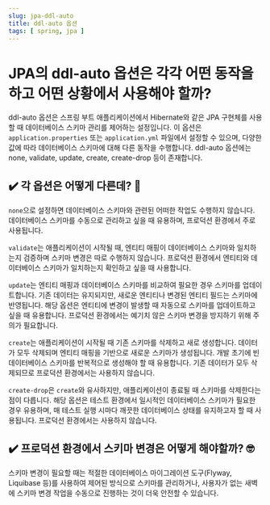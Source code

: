 ```yaml
---
slug: jpa-ddl-auto
title: ddl-auto 옵션
tags: [ spring, jpa ]
---
```


# JPA의 ddl-auto 옵션은 각각 어떤 동작을 하고 어떤 상황에서 사용해야 할까?
ddl-auto 옵션은 스프링 부트 애플리케이션에서 Hibernate와 같은 JPA 구현체를 사용할 때 데이터베이스 스키마 관리를 제어하는 설정입니다.
이 옵션은 `application.properties` 또는 `application.yml` 파일에서 설정할 수 있으며, 다양한 값에 따라 데이터베이스 스키마에 대해 다른 동작을
수행합니다.
ddl-auto 옵션에는 none, validate, update, create, create-drop 등이 존재합니다.

## ✔️ 각 옵션은 어떻게 다른데? 🤔
`none`으로 설정하면 데이터베이스 스키마와 관련된 어떠한 작업도 수행하지 않습니다. 데이터베이스 스키마를 수동으로 관리하고 싶을 때 유용하며, 프로덕션 환경에서 주로
사용됩니다.

`validate`는 애플리케이션이 시작될 때, 엔티티 매핑이 데이터베이스 스키마와 일치하는지 검증하며 스키마 변경은 따로 수행하지 않습니다. 프로덕션 환경에서 엔티티와
데이터베이스 스키마가 일치하는지 확인하고 싶을 때 사용합니다.

`update`는 엔티티 매핑과 데이터베이스 스키마를 비교하여 필요한 경우 스키마를 업데이트합니다. 기존 데이터는 유지되지만, 새로운 엔티티나 변경된 엔티티 필드는 스키마에
반영됩니다. 해당 옵션은 엔티티에 변경이 발생할 때 자동으로 스키마를 업데이트하고 싶을 때 유용합니다. 프로덕션 환경에서는 예기치 않은 스키마 변경을 방지하기 위해 주의가
필요합니다.

`create`는 애플리케이션이 시작될 때 기존 스키마를 삭제하고 새로 생성합니다. 데이터가 모두 삭제되며 엔티티 매핑을 기반으로 새로운 스키마가 생성됩니다. 개발 초기에 빈
데이터베이스 스키마를 반복적으로 생성해야 할 때 유용합니다. 기존 데이터가 모두 삭제되므로 프로덕션 환경에서는 사용하지 않습니다.

`create-drop`은 `create`와 유사하지만, 애플리케이션이 종료될 때 스키마를 삭제한다는 점이 다릅니다. 해당 옵션은 테스트 환경에서 일시적인 데이터베이스 스키마가
필요한 경우 유용하며, 매 테스트 실행 시마다 깨끗한 데이터베이스 상태를 유지하고자 할 때 사용됩니다. 프로덕션 환경에서는 사용하지 않습니다.

## ✔️ 프로덕션 환경에서 스키마 변경은 어떻게 해야할까? 🤓
스키마 변경이 필요할 때는 적절한 데이터베이스 마이그레이션 도구(Flyway, Liquibase 등)를 사용하여 제어된 방식으로 스키마를 관리하거나, 사용자가 없는 새벽에 스키마
변경 작업을 수동으로 진행하는 것이 더욱 안전할 수 있습니다.